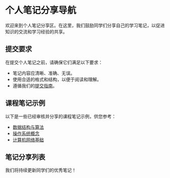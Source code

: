 # 个人笔记分享导航

欢迎来到个人笔记分享区。在这里，我们鼓励同学们分享自己的学习笔记，以促进知识的交流和学习经验的共享。

## 提交要求

在提交个人笔记之前，请确保它们满足以下要求：

- 笔记内容应清晰、准确、无误。
- 使用合适的格式和结构，以便于阅读和理解。
- 遵循我们的[提交指南](../../资源分享/提交指南.md)。


## 课程笔记示例

以下是一些已经审核并分享的课程笔记示例，供您参考：

- [数据结构与算法](../课程笔记/数据结构与算法.md)
- [操作系统概念](../课程笔记/操作系统概念.md)
- [计算机网络基础](../课程笔记/计算机网络基础.md)

## 笔记分享列表

我们将持续更新同学们的优秀笔记！